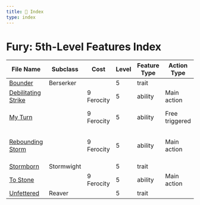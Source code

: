```yaml
---
title: 📑 Index
type: index
---
```


# Fury: 5th-Level Features Index

| File Name                                       | Subclass   | Cost       | Level | Feature Type | Action Type    | Distance | Target                   |
| ----------------------------------------------- | ---------- | ---------- | ----- | ------------ | -------------- | -------- | ------------------------ |
| [Bounder](../Bounder)                           | Berserker  |            | 5     | trait        |                |          |                          |
| [Debilitating Strike](../Debilitating%20Strike) |            | 9 Ferocity | 5     | ability      | Main action    | Melee 1  | One creature             |
| [My Turn](../My%20Turn)                         |            | 9 Ferocity | 5     | ability      | Free triggered | Melee 1  | The triggering creature  |
| [Rebounding Storm](../Rebounding%20Storm)       |            | 9 Ferocity | 5     | ability      | Main action    | Melee 1  | Two creatures or objects |
| [Stormborn](../Stormborn)                       | Stormwight |            | 5     | trait        |                |          |                          |
| [To Stone](../To%20Stone)                       |            | 9 Ferocity | 5     | ability      | Main action    | Melee 1  | One creature             |
| [Unfettered](../Unfettered)                     | Reaver     |            | 5     | trait        |                |          |                          |
